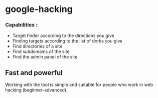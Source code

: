# google-hacking

### Capabilities :
- Target finder according to the directions you give
- Finding targets according to the list of dorks you give
- Find directories of a site
- Find subdomains of the site
- Find the admin panel of the site


## Fast and powerful 

Working with the tool is simple and suitable for people who work in web hacking (beginner-advanced). 

